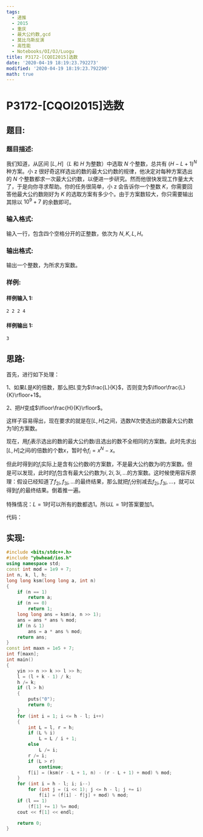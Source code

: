 ```yaml
---
tags:
  - 递推
  - 2015
  - 重庆
  - 最大公约数,gcd
  - 莫比乌斯反演
  - 高性能
  - Notebooks/OI/OJ/Luogu
title: P3172-[CQOI2015]选数
date: '2020-04-19 18:19:23.792273'
modified: '2020-04-19 18:19:23.792290'
math: true
---
```


# P3172-[CQOI2015]选数

## 题目:

### 题目描述:

我们知道，从区间 $[L,H]$（$L$ 和 $H$ 为整数）中选取 $N$ 个整数，总共有 $(H-L+1)^N$ 种方案。小 z 很好奇这样选出的数的最大公约数的规律，他决定对每种方案选出的 $N$ 个整数都求一次最大公约数，以便进一步研究。然而他很快发现工作量太大了，于是向你寻求帮助。你的任务很简单，小 z 会告诉你一个整数 $K$，你需要回答他最大公约数刚好为 $K$ 的选取方案有多少个。由于方案数较大，你只需要输出其除以 $10^9+7$ 的余数即可。

### 输入格式:

输入一行，包含四个空格分开的正整数，依次为 $N,K,L,H$。

### 输出格式:

输出一个整数，为所求方案数。

### 样例:

#### 样例输入 1:

```
2 2 2 4
```

#### 样例输出 1:

```
3
```

## 思路:

首先，进行如下处理：

1、如果$L$是$K$的倍数，那么把$L$变为$\frac{L}{K}$，否则变为$\lfloor\frac{L}{K}\rfloor+1$。

2、把$H$变成$\lfloor\frac{H}{K}\rfloor$。

这样子容易得出，现在要求的就是在$[L,H]$之间，选数$N$次使选出的数最大公约数为$1$的方案数。

现在，用$f_i$表示选出的数的最大公约数$i$且选出的数不全相同的方案数。此时先求出$[L,H]$之间$i$的倍数的个数$x$，暂时令$f_i=x^N-x$。

但此时得到的$f_i$实际上是含有公约数$i$的方案数，不是最大公约数为$i$的方案数。但是可以发现，此时的$f_i$包含有最大公约数为$i,2i,3i,...$的方案数。这时候使用容斥原理：假设已经知道了$f_{2i},f_{3i},...$的最终结果，那么就把$f_i$分别减去$f_{2i},f_{3i},...$，就可以得到$f_i$的最终结果。倒着推一遍。

特殊情况：$L=1$时可以所有的数都选$1$。所以$L=1$时答案要加$1$。

代码：

## 实现:

```cpp
#include <bits/stdc++.h>
#include "ybwhead/ios.h"
using namespace std;
const int mod = 1e9 + 7;
int n, k, l, h;
long long ksm(long long a, int n)
{
    if (n == 1)
        return a;
    if (n == 0)
        return 1;
    long long ans = ksm(a, n >> 1);
    ans = ans * ans % mod;
    if (n & 1)
        ans = a * ans % mod;
    return ans;
}
const int maxn = 1e5 + 7;
int f[maxn];
int main()
{
    yin >> n >> k >> l >> h;
    l = (l + k - 1) / k;
    h /= k;
    if (l > h)
    {
        puts("0");
        return 0;
    }
    for (int i = 1; i <= h - l; i++)
    {
        int L = l, r = h;
        if (L % i)
            L = L / i + 1;
        else
            L /= i;
        r /= i;
        if (L > r)
            continue;
        f[i] = (ksm(r - L + 1, n) - (r - L + 1) + mod) % mod;
    }
    for (int i = h - l; i; i--)
        for (int j = (i << 1); j <= h - l; j += i)
            f[i] = (f[i] - f[j] + mod) % mod;
    if (l == 1)
        (f[1] += 1) %= mod;
    cout << f[1] << endl;

    return 0;
}
```
